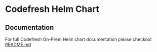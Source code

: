 # Codefresh Helm Chart

## Documentation

For full Codefresh On-Prem Helm chart documentation please checkout [README.md](https://github.com/codefresh-io/codefresh-onprem-helm/blob/main/README.md)
